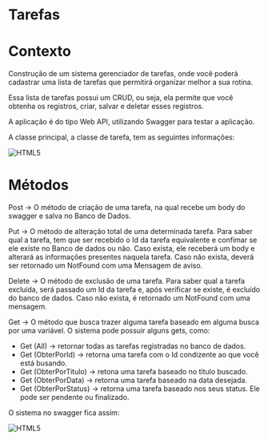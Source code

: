 # Tarefas
<h1>Contexto</h1>
Construção de  um sistema gerenciador de tarefas, onde você poderá cadastrar uma lista de tarefas que permitirá organizar melhor a sua rotina.

Essa lista de tarefas possui um CRUD, ou seja, ela permite que você obtenha os registros, criar, salvar e deletar esses registros.

A aplicação  é do tipo Web API, utilizando Swagger para testar a aplicação.

A classe principal, a classe de tarefa, tem as seguintes informações:

<div>
    <img src="https://github.com/digitalinnovationone/trilha-net-api-desafio/blob/main/diagrama.png" title="HTML5"/>&nbsp;
</div>

# Métodos

Post -> O método de criação de uma tarefa, na qual recebe um body do swagger e salva no Banco de Dados.

Put -> O método  de alteração total de uma determinada tarefa. Para saber qual a tarefa, tem que ser recebido o Id da tarefa equivalente e confimar se ele existe no 
Banco de dados ou não. Caso exista, ele receberá um body e alterará as informações presentes naquela tarefa. Caso não exista, deverá ser retornado um NotFound com uma
Mensagem de aviso.

Delete -> O método de exclusão de uma tarefa. Para saber qual a tarefa excluída, será passado um Id da tarefa e, após verificar se existe, é excluído do banco de dados.
Caso não exista, é retornado um NotFound com uma mensagem.

Get -> O método que busca trazer alguma tarefa baseado em alguma busca por uma variável. O sistema pode possuir alguns gets, como:
  * Get (All) -> retornar todas as tarefas registradas no banco de dados.
  * Get (ObterPorId) -> retorna uma tarefa com o Id condizente ao que você está busando.
  * Get (ObterPorTitulo) -> retona uma tarefa baseado no título buscado.
  * Get (ObterPorData) -> retorna uma tarefa baseado na data desejada.
  * Get (ObterPorStatus) -> retorna uma tarefa baseado nos seus status. Ele pode ser pendente ou finalizado.
  

O sistema no swagger fica assim: 
<div>
  <img src="https://github.com/digitalinnovationone/trilha-net-api-desafio/blob/main/swagger.png" title="HTML5"/>&nbsp;
</div>
